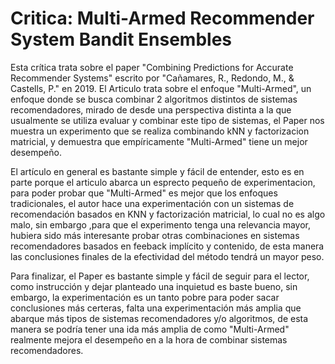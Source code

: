 # Critica: Multi-Armed Recommender System Bandit Ensembles 


Esta crítica trata sobre el paper "Combining Predictions for Accurate Recommender Systems" escrito por "Cañamares, R., Redondo, M., & Castells, P." en 2019. El Articulo trata sobre el enfoque "Multi-Armed", un enfoque donde se busca combinar 2 algoritmos distintos de sistemas recomendadores, mirado de desde una perspectiva distinta a la que usualmente se utiliza evaluar y combinar este tipo de sistemas, el Paper nos muestra un experimento que se realiza combinando kNN y factorizacion matricial, y demuestra que empíricamente "Multi-Armed" tiene un mejor desempeño.



El artículo en general es bastante simple y fácil de entender, esto es en parte porque el articulo abarca un esprecto pequeño de experimentacion, para poder probar que "Multi-Armed" es mejor que los enfoques tradicionales, el autor hace una experimentación con un sistemas de recomendación basados en KNN y factorización matricial, lo cual no es algo malo, sin embargo ,para que el experimento tenga una relevancia mayor, hubiera sido más interesante probar otras combinaciones en sistemas recomendadores basados en feeback implícito y contenido, de esta manera las conclusiones finales de la efectividad del método tendrá un mayor peso.



Para finalizar, el Paper es bastante simple y fácil de seguir para el lector, como instrucción y dejar planteado una inquietud es baste bueno, sin embargo, la experimentación es un tanto pobre para poder sacar conclusiones más certeras, falta una experimentación más amplia que abarque más tipos de sistemas recomendadores y/o algoritmos, de esta manera se podría tener una ida más amplia de como "Multi-Armed" realmente mejora el desempeño en a la hora de combinar sistemas recomendadores.

